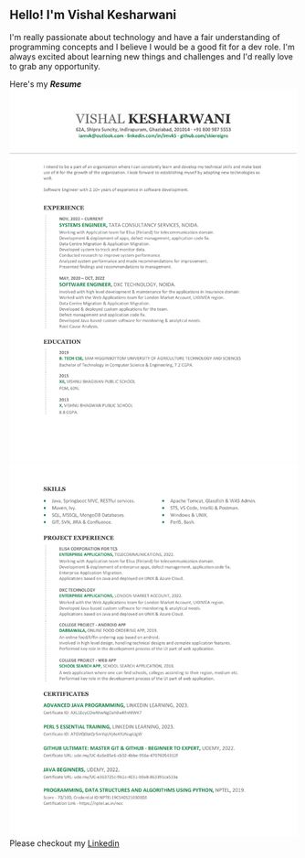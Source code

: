 ## Hello! I'm Vishal Kesharwani
I'm really passionate about technology and have a fair understanding of programming concepts and I believe I would be a good fit for a dev role.
I'm always excited about learning new things and challenges and I'd really love to grab any opportunity.

Here's my ***Resume***
![Img1](res_vk-1.png)
![img2](res_vk-2.png)
Please checkout my [Linkedin](https://www.linkedin.com/in/imvk5/ "Vishal's Linkedin")
